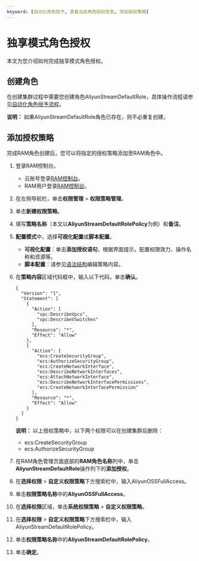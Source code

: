 ```yaml
---
keyword: [自动化角色授予, 查看当前角色授权信息, 添加授权策略]
---
```


# 独享模式角色授权

本文为您介绍如何完成独享模式角色授权。

## 创建角色

在创建集群过程中需要您创建角色AliyunStreamDefaultRole，具体操作流程请参见[自动化角色授予流程](/cn.zh-CN/Blink独享/共享集群（原产品线）/准备工作/角色授权/共享模式角色授权.md)。

**说明：** 如果AliyunStreamDefaultRole角色已存在，则不必重复创建。

## 添加授权策略

完成RAM角色创建后，您可以将指定的授权策略添加至RAM角色中。

1.  登录RAM控制台。

    -   云账号登录[RAM控制台](https://ram.console.aliyun.com/)。
    -   RAM用户登录[RAM控制台](https://signin.aliyun.com/login.htm)。
2.  在左侧导航栏，单击**权限管理** \> **权限策略管理**。

3.  单击**新建权限策略**。

4.  填写**策略名称**（本文以**AliyunStreamDefaultRolePolicy**为例）和**备注**。

5.  **配置模式**中，选择**可视化配置**或**脚本配置**。

    -   **可视化配置**：单击**添加授权语句**，根据界面提示，配置权限效力、操作名称和资源等。
    -   **脚本配置**：请参见[语法结构](/cn.zh-CN/权限策略管理/权限策略语言/权限策略语法和结构.md)编辑策略内容。
6.  在**策略内容**区域代码框中，输入以下代码，单击**确认**。

    ```
    {
      "Version": "1",
      "Statement": [
        {
          "Action": [
            "vpc:DescribeVpcs",
            "vpc:DescribeVSwitches"
          ],
          "Resource": "*",
          "Effect": "Allow"
        },
        {
          "Action": [
            "ecs:CreateSecurityGroup",
            "ecs:AuthorizeSecurityGroup",
            "ecs:CreateNetworkInterface",
            "ecs:DescribeNetworkInterfaces",
            "ecs:AttachNetworkInterface",
            "ecs:DescribeNetworkInterfacePermissions",
            "ecs:CreateNetworkInterfacePermission"
          ],
          "Resource": "*",
          "Effect": "Allow"
        }
      ]
    }                    
    ```

    **说明：** 以上授权策略中，以下两个权限可以在创建集群后删除：

    -   ecs:CreateSecurityGroup
    -   ecs:AuthorizeSecurityGroup
7.  在RAM角色管理页面底部的**RAM角色名称**列中，单击**AliyunStreamDefaultRole**操作列下的**添加授权**。

8.  在**选择权限** \> **自定义权限策略**下方搜索栏中，输入AliyunOSSFullAccess。

9.  单击**权限策略名称**中的**AliyunOSSFullAccess**。

10. 在**选择权限**区域，单击**系统权限策略** \> **自定义权限策略**。

11. 在**选择权限** \> **自定义权限策略**下方搜索栏中，输入AliyunStreamDefaultRolePolicy。

12. 单击**权限策略名称**中的**AliyunStreamDefaultRolePolicy**。

13. 单击**确定**。



